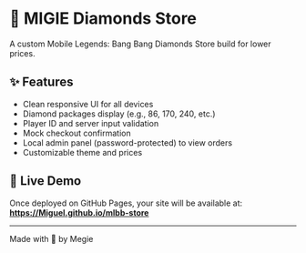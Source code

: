 # 💎 MIGIE Diamonds Store
A custom Mobile Legends: Bang Bang Diamonds Store build for lower prices.

## ✨ Features
- Clean responsive UI for all devices  
- Diamond packages display (e.g., 86, 170, 240, etc.)  
- Player ID and server input validation  
- Mock checkout confirmation  
- Local admin panel (password-protected) to view orders  
- Customizable theme and prices  

## 🚀 Live Demo
Once deployed on GitHub Pages, your site will be available at:
**https://Miguel.github.io/mlbb-store**

---

Made with 💙 by Megie
